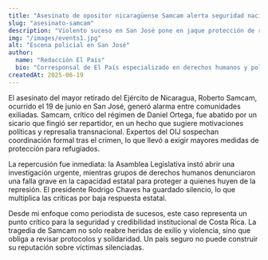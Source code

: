 ```yaml
---
title: "Asesinato de opositor nicaragüense Samcam alerta seguridad nacional"
slug: "asesinato-samcam"
description: "Violento suceso en San José pone en jaque protección de refugiados políticos."
img: "/images/events1.jpg"
alt: "Escena policial en San José"
author:
  name: "Redacción El País"
  bio: "Corresponsal de El País especializado en derechos humanos y política centroamericana"
createdAt: 2025-06-19
---
```


El asesinato del mayor retirado del Ejército de Nicaragua, Roberto Samcam, ocurrido el 19 de junio en San José, generó alarma entre comunidades exiliadas. Samcam, crítico del régimen de Daniel Ortega, fue abatido por un sicario que fingió ser repartidor, en un hecho que sugiere motivaciones políticas y represalia transnacional. Expertos del OIJ sospechan coordinación formal tras el crimen, lo que llevó a exigir mayores medidas de protección para refugiados.

La repercusión fue inmediata: la Asamblea Legislativa instó abrir una investigación urgente, mientras grupos de derechos humanos denunciaron una falla grave en la capacidad estatal para proteger a quienes huyen de la represión. El presidente Rodrigo Chaves ha guardado silencio, lo que multiplica las críticas por baja respuesta estatal.

Desde mi enfoque como periodista de sucesos, este caso representa un punto crítico para la seguridad y credibilidad institucional de Costa Rica. La tragedia de Samcam no solo reabre heridas de exilio y violencia, sino que obliga a revisar protocolos y solidaridad. Un país seguro no puede construir su reputación sobre víctimas silenciadas.


